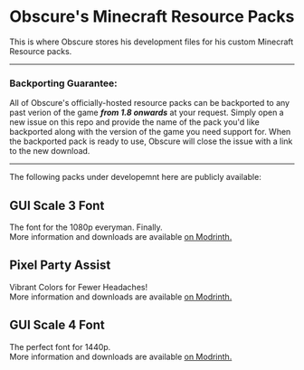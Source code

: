 # Obscure's Minecraft Resource Packs

This is where Obscure stores his development files for his custom Minecraft Resource packs.

---

### Backporting Guarantee:
All of Obscure's officially-hosted resource packs can be backported to any past verion of the game ***from 1.8 onwards*** at your request. Simply open a new issue on this repo and provide the name of the pack you'd like backported along with the version of the game you need support for. When the backported pack is ready to use, Obscure will close the issue with a link to the new download.

---

The following packs under developemnt here are publicly available:

## GUI Scale 3 Font
The font for the 1080p everyman. Finally.\
More information and downloads are available [on Modrinth.](https://modrinth.com/resourcepack/3x-font)

## Pixel Party Assist
Vibrant Colors for Fewer Headaches!\
More information and downloads are available [on Modrinth.](https://modrinth.com/resourcepack/ppa)

## GUI Scale 4 Font
The perfect font for 1440p.\
More information and downloads are available [on Modrinth.](https://modrinth.com/resourcepack/4x-font)
